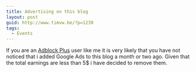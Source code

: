 ```yaml
---
title: Advertising on this blog
layout: post
guid: http://www.timvw.be/?p=1239
tags:
  - Events
---
```

If you are an [Adblock Plus](http://adblockplus.org/en/) user like me it is very likely that you have not noticed that i added Google Ads to this blog a month or two ago. Given that the total earnings are less than 5$ i have decided to remove them.
